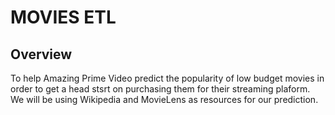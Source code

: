 # MOVIES ETL
## Overview
To help Amazing Prime Video predict the popularity of low budget movies in order to get a head stsrt on purchasing them for their streaming plaform. We will be using Wikipedia and MovieLens as resources for our prediction.
